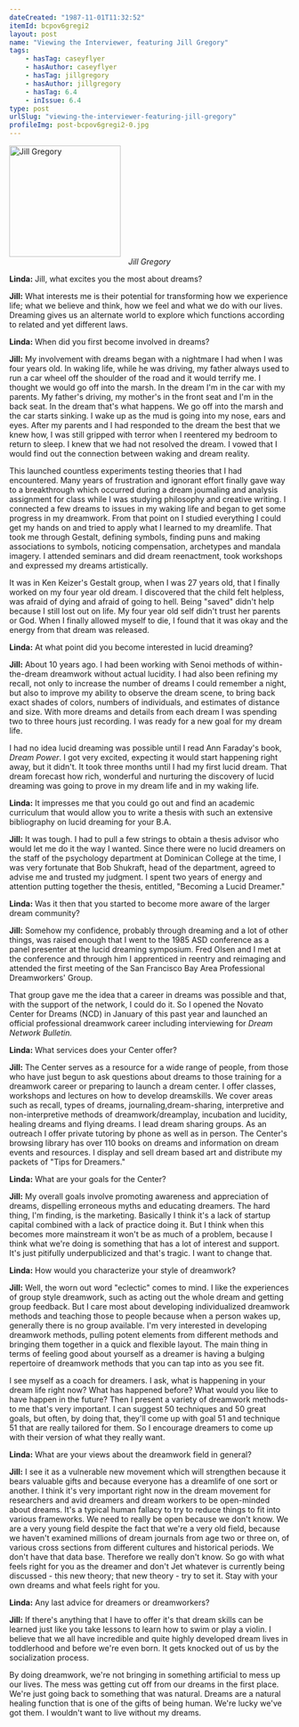 ```yaml
---
dateCreated: "1987-11-01T11:32:52"
itemId: bcpov6gregi2
layout: post
name: "Viewing the Interviewer, featuring Jill Gregory"
tags:
    - hasTag: caseyflyer
    - hasAuthor: caseyflyer
    - hasTag: jillgregory
    - hasAuthor: jillgregory
    - hasTag: 6.4
    - inIssue: 6.4
type: post
urlSlug: "viewing-the-interviewer-featuring-jill-gregory"
profileImg: post-bcpov6gregi2-0.jpg
---
```


<img src="../images/post-bcpov6gregi2-0.jpg" width="200" height="auto" alt="Jill Gregory"/>
<!--nopreview--><div style="text-align:center"><i>Jill Gregory</i></div><!--/nopreview-->

**Linda:** Jill, what excites you the most about dreams?

**Jill:** What interests me is their potential for transforming how we experience life; what we believe and think, how we feel and what we do with our lives. Dreaming gives us an alternate world to explore which functions according to related and yet different laws.

**Linda:** When did you first become involved in dreams?

**Jill:** My involvement with dreams began with a nightmare I had when I was four years old. In waking life, while he was driving, my father always used to run a car wheel off the shoulder of the road and it would terrify me. I thought we would go off into the marsh. In the dream I'm in the car with my parents. My father's driving, my mother's in the front seat and I'm in the back seat. In the dream that's what happens. We go off into the marsh and the car starts sinking. I wake up as the mud is going into my nose, ears and eyes. After my parents and I had responded to the dream the best that we knew how, I was still gripped with terror when I reentered my bedroom to return to sleep. I knew that we had not resolved the dream. I vowed that I would find out the connection between waking and dream reality.

This launched countless experiments testing theories that I had encountered. Many years of frustration and ignorant effort finally gave way to a breakthrough which occurred during a dream joumaling and analysis assignment for class while I was studying philosophy and creative writing. I connected a few dreams to issues in my waking life and began to get some progress in my dreamwork. From that point on I studied everything I could get my hands on and tried to apply what I learned to my dreamlife. That took me through Gestalt, defining symbols, finding puns and making associations to symbols, noticing compensation, archetypes and mandala imagery. I attended seminars and did dream reenactment, took workshops and expressed my dreams artistically.

It was in Ken Keizer's Gestalt group, when I was 27 years old, that I finally worked on my four year old dream. I discovered that the child felt helpless, was afraid of dying and afraid of going to hell. Being "saved" didn't help because I still lost out on life. My four year old self didn't trust her parents or God. When I finally allowed myself to die, I found that it was okay and the energy from that dream was released.

**Linda:** At what point did you become interested in lucid dreaming?

**Jill:** About 10 years ago. I had been working with Senoi methods of within-the-dream dreamwork without actual lucidity. I had also been refining my recall, not only to increase the number of dreams I could remember a night, but also to improve my ability to observe the dream scene, to bring back exact shades of colors, numbers of individuals, and estimates of distance and size. With more dreams and details from each dream I was spending two to three hours just recording. I was ready for a new goal for my dream life.

I had no idea lucid dreaming was possible until I read Ann Faraday's book, _Dream Power_. I got very excited, expecting it would start happening right away, but it didn't. It took three months until I had my first lucid dream. That dream forecast how rich, wonderful and nurturing the discovery of lucid dreaming was going to prove in my dream life and in my waking life.

**Linda:** It impresses me that you could go out and find an academic curriculum that would allow you to write a thesis with such an extensive bibliography on lucid dreaming for your B.A.

**Jill:** It was tough. I had to pull a few strings to obtain a thesis advisor who would let me do it the way I wanted. Since there were no lucid dreamers on the staff of the psychology department at Dominican College at the time, I was very fortunate that Bob Shukraft, head of the department, agreed to advise me and trusted my judgment. I spent two years of energy and attention putting together the thesis, entitled, "Becoming a Lucid Dreamer."

**Linda:** Was it then that you started to become more aware of the larger dream community?

**Jill:** Somehow my confidence, probably through dreaming and a lot of other things, was raised enough that I went to the 1985 ASD conference as a panel presenter at the lucid dreaming symposium. Fred Olsen and I met at the conference and through him I apprenticed in reentry and reimaging and attended the first meeting of the San Francisco Bay Area Professional Dreamworkers' Group.

That group gave me the idea that a career in dreams was possible and that, with the support of the network, I could do it. So I opened the Novato Center for Dreams (NCD) in January of this past year and launched an official professional dreamwork career including interviewing for _Dream Network Bulletin._

**Linda:** What services does your Center offer?

**Jill:** The Center serves as a resource for a wide range of people, from those who have just begun to ask questions about dreams to those training for a dreamwork career or preparing to launch a dream center. I offer classes, workshops and lectures on how to develop dreamskills. We cover areas such as recall, types of dreams, journaling,dream-sharing, interpretive and non-interpretive methods of dreamwork/dreamplay, incubation and lucidity, healing dreams and flying dreams. I lead dream sharing groups. As an outreach I offer private tutoring by phone as well as in person. The Center's browsing library has over 110 books on dreams and information on dream events and resources. I display and sell dream based art and distribute my packets of "Tips for Dreamers."

**Linda:** What are your goals for the Center?

**Jill:** My overall goals involve promoting awareness and appreciation of dreams, dispelling erroneous myths and educating dreamers. The hard thing, I'm finding, is the marketing. Basically I think it's a lack of startup capital combined with a lack of practice doing it. But I think when this becomes more mainstream it won't be as much of a problem, because I think what we're doing is something that has a lot of interest and support. It's just pitifully underpublicized and that's tragic. I want to change that.

**Linda:** How would you characterize your style of dreamwork?

**Jill:** Well, the worn out word "eclectic" comes to mind. I like the experiences of group style dreamwork, such as acting out the whole dream and getting group feedback. But I care most about developing individualized dreamwork methods and teaching those to people because when a person wakes up, generally there is no group available. I'm very interested in developing dreamwork methods, pulling potent elements from different methods and bringing them together in a quick and flexible layout. The main thing in terms of feeling good about yourself as a dreamer is having a bulging repertoire of dreamwork methods that you can tap into as you see fit.

I see myself as a coach for dreamers. I ask, what is happening in your dream life right now? What has happened before? What would you like to have happen in the future? Then I present a variety of dreamwork methods-to me that's very important. I can suggest 50 techniques and 50 great goals, but often, by doing that, they'll come up with goal 51 and technique 51 that are really tailored for them. So I encourage dreamers to come up with their version of what they really want.

**Linda:** What are your views about the dreamwork field in general?

**Jill:** I see it as a vulnerable new movement which will strengthen because it bears valuable gifts and because everyone has a dreamlife of one sort or another. I think it's very important right now in the dream movement for researchers and avid dreamers and dream workers to be open-minded about dreams. It's a typical human fallacy to try to reduce things to fit into various frameworks. We need to really be open because we don't know. We are a very young field despite the fact that we're a very old field, because we haven't examined millions of dream journals from age two or three on, of various cross sections from different cultures and historical periods. We don't have that data base. Therefore we really don't know. So go with what feels right for you as the dreamer and don't Jet whatever is currently being discussed - this new theory; that new theory - try to set it. Stay with your own dreams and what feels right for you.

**Linda:** Any last advice for dreamers or dreamworkers?

**Jill:** If there's anything that I have to offer it's that dream skills can be learned just like you take lessons to learn how to swim or play a violin. I believe that we all have incredible and quite highly developed dream lives in toddlerhood and before we're even born. It gets knocked out of us by the socialization process.

By doing dreamwork, we're not bringing in something artificial to mess up our lives. The mess was getting cut off from our dreams in the first place. We're just going back to something that was natural. Dreams are a natural healing function that is one of the gifts of being human. We're lucky we've got them. I wouldn't want to live without my dreams.
